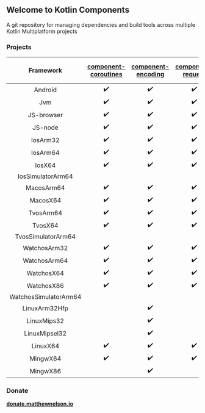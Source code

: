 ## Welcome to Kotlin Components

A git repository for managing dependencies and build tools across multiple Kotlin Multiplatform projects

### Projects

|       Framework       | [component-coroutines](https://github.com/05nelsonm/component-coroutines) | [component-encoding](https://github.com/05nelsonm/component-encoding) | [component-request](https://github.com/05nelsonm/component-request) | [component-build-configuration](https://github.com/05nelsonm/component-build-configuration) |
| :-------------------: | :---------------------------: | :---------------------------: | :---------------------------: | :---------------------------: |
| Android               | ✔️                             | ✔️                             | ✔️                             | ✔️                             |
| Jvm                   | ✔️                             | ✔️                             | ✔️                             | ✔️                             |
| JS-browser            | ✔️                             | ✔️                             | ✔️                             | ✔️                             |
| JS-node               | ✔️                             | ✔️                             | ✔️                             | ✔️                             |
| IosArm32              | ✔️                             | ✔️                             | ✔️                             | ✔️                             |
| IosArm64              | ✔️                             | ✔️                             | ✔️                             | ✔️                             |
| IosX64                | ✔️                             | ✔️                             | ✔️                             | ✔️                             |
| IosSimulatorArm64     |                               |                               |                               |                               |
| MacosArm64            | ✔️                             | ✔️                             | ✔️                             | ✔️                             |
| MacosX64              | ✔️                             | ✔️                             | ✔️                             | ✔️                             |
| TvosArm64             | ✔️                             | ✔️                             | ✔️                             | ✔️                             |
| TvosX64               | ✔️                             | ✔️                             | ✔️                             | ✔️                             |
| TvosSimulatorArm64    |                               |                               |                               |                               |
| WatchosArm32          | ✔️                             | ✔️                             | ✔️                             | ✔️                             |
| WatchosArm64          | ✔️                             | ✔️                             | ✔️                             | ✔️                             |
| WatchosX64            | ✔️                             | ✔️                             | ✔️                             | ✔️                             |
| WatchosX86            | ✔️                             | ✔️                             | ✔️                             | ✔️                             |
| WatchosSimulatorArm64 |                               |                               |                               |                               |
| LinuxArm32Hfp         |                               | ✔️                             |                               | ✔️                             |
| LinuxMips32           |                               | ✔️                             |                               | ✔️                             |
| LinuxMipsel32         |                               | ✔️                             |                               | ✔️                             |
| LinuxX64              | ✔️                             | ✔️                             | ✔️                             | ✔️                             |
| MingwX64              | ✔️                             | ✔️                             | ✔️                             | ✔️                             |
| MingwX86              |                               | ✔️                             |                               | ✔️                             |

### Donate

**[donate.matthewnelson.io](https://donate.matthewnelson.io)**
